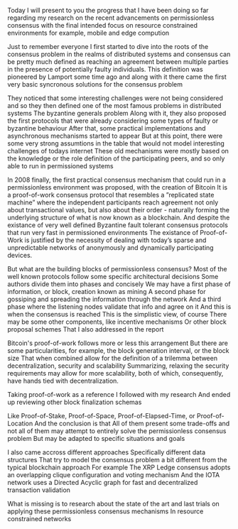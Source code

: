 Today
I will present to you the progress 
that I have been doing so far
regarding my research on
the recent advancements on
permissionless consensus
with the final intended focus
on resource constrained environments
for example, mobile and edge compution


Just to remember everyone
I first started to dive into the roots
of the consensus problem
in the realms of distributed systems
and consensus can be pretty much defined as
reaching an agreement between multiple parties
in the presence of potentially faulty individuals.
This definition was pioneered by Lamport some time ago
and along with it there came 
the first very basic syncronous solutions for the consensus problem


They noticed that some interesting challenges were not being considered
and so they then defined one of the most famous problems in distributed systems
The byzantine generals problem
Along with it, they also proposed the first protocols that were already considering
some types of faulty or byzantine behaviour
After that, some practical implementations and asynchronous mechanisms started to appear
But at this point, there were some very strong assumtions in the table 
that would not model interesting challenges of todays internet
These old mechanisms were mostly based on the knowledge or the role definition
of the participating peers, and so only able to run in permissioned systems


In 2008 finally, the first practical consensus mechanism 
that could run in a permissionless environment
was proposed, with the creation of Bitcoin
It is a proof-of-work consensus protocol 
that resembles a ”replicated state machine”
where the independent participants reach agreement not only
about transactional values, but also about their order - naturally
forming the underlying structure of what is now known as a
blockchain.
And despite the existance of very well defined 
Byzantine fault tolerant consensus protocols 
that run very fast in permissioned environments
The existance of Proof-of-Work is justified
by the necessity of dealing with today’s
sparse and unpredictable networks of 
anonymously and dynamically participating devices.


But what are the building blocks of permissionless consensus?
Most of the well known protocols follow some specific architectural decisions
Some authors divide them into phases and concisely 
We may have a first phase of information, or block, creation known as mining
A second phase for gossiping and spreading the information through the network
And a third phase where the listening nodes validate that info and agree on it
And this is when the consensus is reached
This is the simplistic view, of course
There may be some other components, like incentive mechanisms
Or other block proposal schemes
That I also addressed in the report


Bitcoin's proof-of-work follows more or less this arrangement
But there are some particularities, for example, 
the block generation interval, or the block size
That when combined allow for the definition of a trilemma 
between decentralization, security and scalability
Summarizing, relaxing the security requirements 
may allow for more scalability, both of
which, consequently, have hands tied with decentralization.


Taking proof-of-work as a reference
I followed with my research
And ended up reviewing other block finalization schemas
    

Like Proof-of-Stake, Proof-of-Space, Proof-of-Elapsed-Time, or Proof-of-Location
And the conclusion is that
All of them present some trade-offs and not all of them may attempt to entirely
solve the permissionless consensus problem
But may be adapted to specific situations and goals


I also came accross different approaches 
Specifically different data structures
That try to model the consensus problem
a bit different from the typical blockchain approach
For example
The XRP Ledge consensus adopts an overlapping clique configuration 
and voting mechanism
And the IOTA network uses a Directed Acyclic graph 
for fast and decentralized transaction validation


What is missing is to research about 
the state of the art
and last trials on applying 
these permissionless consensus mechanisms
In resource constrained networks
